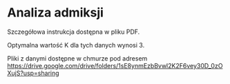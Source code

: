 # Analiza admiksji
Szczegółowa instrukcja dostępna w pliku PDF.</P>
Optymalna wartość K dla tych danych wynosi 3.</P>
Pliki z danymi dostępne w chmurze pod adresem https://drive.google.com/drive/folders/1sE8ynmEzbBvwl2K2F6vey30D_0zOXujS?usp=sharing
